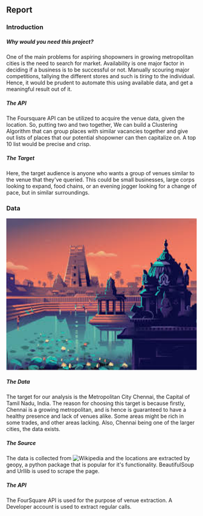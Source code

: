 ## Report

### Introduction

##### Why would you need this project?
One of the main problems for aspiring shopowners in growing metropolitan cities is the need to search for market. Availability is one major factor in deciding if a business is to be successful or not. Manually scouring major competitions, tallying the different stores and such is _tiring_ to the individual. Hence, it would be prudent to automate this using available data, and get a meaningful result out of it.

##### The API 
The Foursquare API can be utilized to acquire the venue data, given the location. So, putting two and two together, We can build a Clustering Algorithm that can group places with similar vacancies together and give out lists of places that our potential shopowner can then capitalize on. A top 10 list would be precise and crisp.

##### The Target
Here, the target audience is anyone who wants a group of venues similar to the venue that they've queried. This could be small businesses, large corps looking to expand, food chains, or an evening jogger looking for a change of pace, but in similar surroundings. 

### Data

<img src = './Images/Chennai.jpeg' width = 550 height = 400 style=".img-container {text-align: center;}">

##### The Data
The target for our analysis is the Metropolitan City Chennai, the Capital of Tamil Nadu, India. The reason for choosing this target is because firstly, Chennai is a growing metropolitan, and is hence is guaranteed to have a healthy presence and lack of venues alike. Some areas might be rich in some trades, and other areas lacking. Also, Chennai being one of the larger cities, the data exists.

##### The Source
The data is collected from ![Wikipedia](https://en.wikipedia.org/wiki/Category:Suburbs_of_Chennai) and the locations are extracted by geopy, a python package that is popular for it's functionality. BeautifulSoup and Urllib is used to scrape the page. 

##### The API
The FourSquare API is used for the purpose of venue extraction. A Developer account is used to extract regular calls.

### 